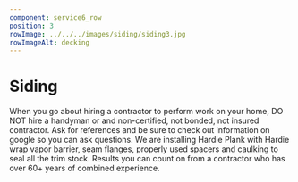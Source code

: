 ```yaml
---
component: service6_row
position: 3
rowImage: ../../../images/siding/siding3.jpg
rowImageAlt: decking
---
```

#  Siding

When you go about hiring a contractor to perform work on your home, DO NOT hire a handyman or and non-certified, not bonded, not insured contractor. Ask for references and be sure to check out information on google so you can ask questions. We are installing Hardie Plank with Hardie wrap vapor barrier, seam flanges, properly used spacers and caulking to seal all the trim stock. Results you can count on from a contractor who has over 60+ years of combined experience.



